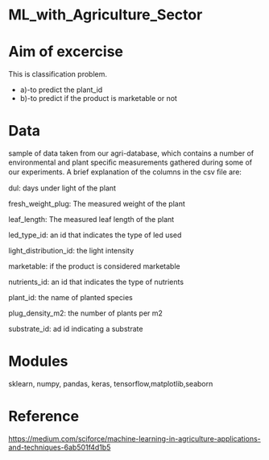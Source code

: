 # ML_with_Agriculture_Sector

# Aim of excercise 

This is classification problem.

 - a)-to predict the plant_id  
 - b)-to predict if the product is marketable or not
 
 # Data
 
 sample of data taken from our agri-database, which contains a number of environmental and plant speciﬁc measurements gathered during some of our experiments. A brief explanation of the columns in the csv ﬁle are: 
 
dul: days under light of the plant   

fresh_weight_plug: The measured weight of the plant

leaf_length: The measured leaf length of the plant     

led_type_id: an id that indicates the type of led used   

light_distribution_id: the light intensity

marketable: if the product is considered marketable 

nutrients_id: an id that indicates the type of nutrients 

plant_id: the name of planted species 

plug_density_m2: the number of plants per m2 

substrate_id: ad id indicating a substrate

# Modules

sklearn, numpy, pandas, keras, tensorflow,matplotlib,seaborn

# Reference

https://medium.com/sciforce/machine-learning-in-agriculture-applications-and-techniques-6ab501f4d1b5

